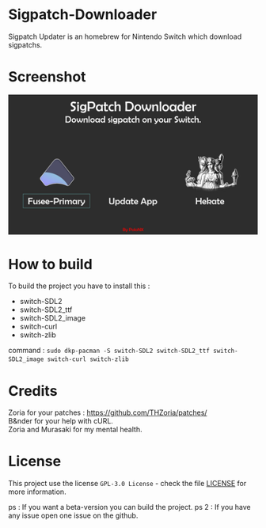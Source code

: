# Sigpatch-Downloader
Sigpatch Updater is an homebrew for Nintendo Switch which download sigpatchs.

# Screenshot

 ![Alt Text](https://raw.githubusercontent.com/PoloNX/sigpatch-downloader/main/screenshots/screenshot.jpg)

# How to build

To build the project you have to install this :  
- switch-SDL2
- switch-SDL2_ttf
- switch-SDL2_image
- switch-curl
- switch-zlib

command : ``sudo dkp-pacman -S switch-SDL2 switch-SDL2_ttf switch-SDL2_image switch-curl switch-zlib``

# Credits
Zoria for your patches : https://github.com/THZoria/patches/  
B&nder for your help with cURL.  
Zoria and Murasaki for my mental health.

# License

This project use the license ``GPL-3.0 License`` - check the file [LICENSE](https://github.com/PoloNX/sigpatch-downloader/blob/main/LICENSE) for more information.

ps : If you want a beta-version you can build the project.
ps 2 : If you have any issue open one issue on the github.

